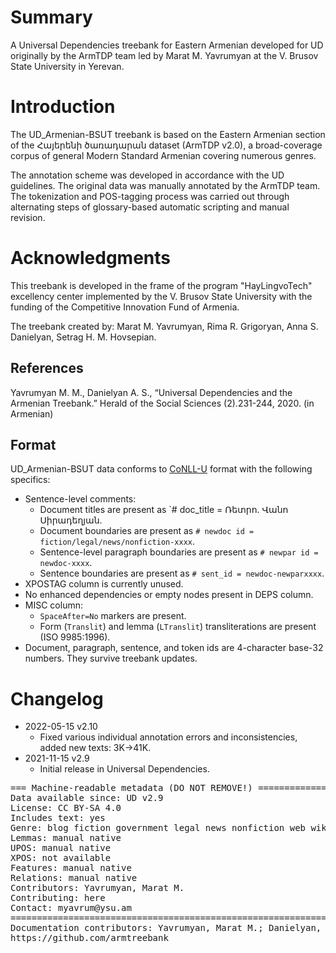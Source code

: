 # Summary

A Universal Dependencies treebank for Eastern Armenian developed for UD originally by the ArmTDP team led by Marat M. Yavrumyan at the V. Brusov State University in Yerevan.

# Introduction

The UD_Armenian-BSUT treebank is based on the Eastern Armenian section of the Հայերենի ծառադարան dataset (ArmTDP v2.0), a broad-coverage corpus of general Modern Standard Armenian covering numerous genres.

The annotation scheme was developed in accordance with the UD guidelines. The original data was manually annotated by the ArmTDP team. The tokenization and POS-tagging process was carried out through alternating steps of glossary-based automatic scripting and manual revision.

# Acknowledgments

This treebank is developed in the frame of the program "HayLingvoTech" excellency center implemented by the V. Brusov State University with the funding of the Competitive Innovation Fund of Armenia.

The treebank created by: Marat M. Yavrumyan, Rima R. Grigoryan, Anna S. Danielyan, Setrag H. M. Hovsepian.

## References

Yavrumyan M. M., Danielyan A. S., “Universal Dependencies and the Armenian Treebank.” Herald of the Social Sciences (2).231-244, 2020. (in Armenian)

## Format

UD_Armenian-BSUT data conforms to [CoNLL-U](http://universaldependencies.org/format.html) format with the following specifics:
* Sentence-level comments:
  * Document titles are present as `# doc_title = Ռետրո․ Վանո Սիրադեղյան.
  * Document boundaries are present as `# newdoc id = fiction/legal/news/nonfiction-xxxx`.
  * Sentence-level paragraph boundaries are present as `# newpar id = newdoc-xxxx`.
  * Sentence boundaries are present as `# sent_id = newdoc-newparxxxx`.
* XPOSTAG column is currently unused.
* No enhanced dependencies or empty nodes present in DEPS column.
* MISC column:
  * `SpaceAfter=No` markers are present.
  * Form (`Translit`) and lemma (`LTranslit`) transliterations are present (ISO 9985:1996).
* Document, paragraph, sentence, and token ids are 4-character base-32 numbers. They survive treebank updates.


# Changelog
* 2022-05-15 v2.10
  * Fixed various individual annotation errors and inconsistencies, added new texts: 3K→41K.
* 2021-11-15 v2.9
  * Initial release in Universal Dependencies.

<pre>
=== Machine-readable metadata (DO NOT REMOVE!) ================================
Data available since: UD v2.9
License: CC BY-SA 4.0
Includes text: yes
Genre: blog fiction government legal news nonfiction web wiki
Lemmas: manual native
UPOS: manual native
XPOS: not available
Features: manual native
Relations: manual native
Contributors: Yavrumyan, Marat M.
Contributing: here
Contact: myavrum@ysu.am
===============================================================================
Documentation contributors: Yavrumyan, Marat M.; Danielyan, Anna S.
https://github.com/armtreebank
</pre>
